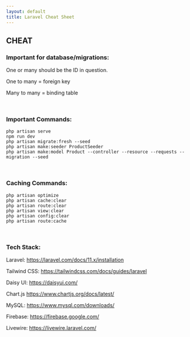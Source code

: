 ```yaml
---
layout: default
title: Laravel Cheat Sheet
---
```


<h2>CHEAT</h2>
<h3>Important for database/migrations:</h3>
<p>One or many should be the ID in question.</p>
<p>One to many = foreign key</p>
<p>Many to many = binding table</p>
<br>

<h3>Important Commands:</h3>
<div class="codesnippet-wrapper">
  <div class="line-numbers">
</div>
<pre class="codesnippet">
<code>php artisan serve
npm run dev
php artisan migrate:fresh --seed
php artisan make:seeder ProductSeeder
php artisan make:model Product --controller --resource --requests --migration --seed</code></pre></div>
<br>

<h3>Caching Commands:</h3>
<div class="codesnippet-wrapper">
  <div class="line-numbers">
</div>
<pre class="codesnippet">
<code>php artisan optimize
php artisan cache:clear
php artisan route:clear
php artisan view:clear
php artisan config:clear
php artisan route:cache</code></pre></div>
<br>

<h3>Tech Stack:</h3>
<p>Laravel: <a href="https://laravel.com/docs/11.x/installation">https://laravel.com/docs/11.x/installation</a></p>
<p>Tailwind CSS: <a href="https://tailwindcss.com/docs/guides/laravel">https://tailwindcss.com/docs/guides/laravel</a></p>
<p>Daisy UI: <a href="https://daisyui.com/">https://daisyui.com/</a></p>
<p>Chart.js <a href="https://www.chartjs.org/docs/latest/">https://www.chartjs.org/docs/latest/</a></p>
<p>MySQL: <a href="https://www.mysql.com/downloads/">https://www.mysql.com/downloads/</a></p>
<p>Firebase: <a href="https://firebase.google.com/">https://firebase.google.com/</a></p>
<p>Livewire: <a href="https://livewire.laravel.com/">https://livewire.laravel.com/</a></p>



<!-- <button href="/views/laravel/quick_start">Back</button>-->
<!-- <button href="/views/laravel/quick_start">Next</button> -->
